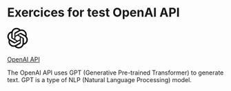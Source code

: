 # **Exercices for test OpenAI API**

![openai_icon](./assets/images/openai.svg)

[OpenAI API](https://platform.openai.com/docs/introduction)

The OpenAI API uses GPT (Generative Pre-trained Transformer) to generate text. GPT is a type of NLP (Natural Language Processing) model.
